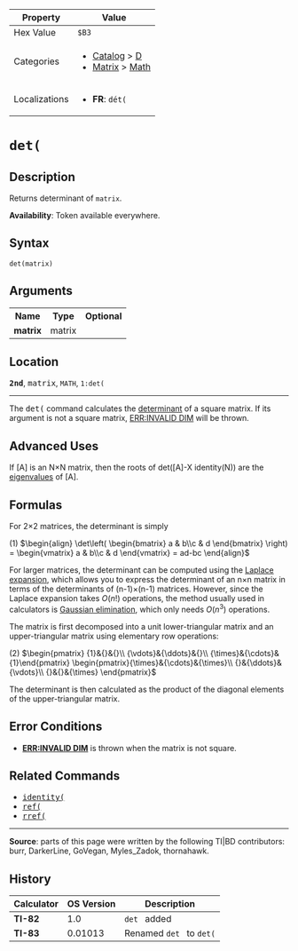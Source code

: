 | Property      | Value |
|---------------|-------|
| Hex Value     | `$B3`|
| Categories    | <ul><li>[Catalog](<../categories/Catalog.md>) > [D](<../categories/Catalog.md#D>)</li><li>[Matrix](<../categories/Matrix.md>) > [Math](<../categories/Matrix.md#Math>)</li></ul> |
| Localizations | <ul><li><b>FR</b>: `dét(`</li></ul> |

# `det(`

## Description
Returns determinant of `matrix`.


<b>Availability</b>: Token available everywhere.

## Syntax
`det(matrix)`

## Arguments
<table>
<tr><th>Name</th><th>Type</th><th>Optional</th></tr>

<tr><td><b>matrix</b></td><td>matrix</td><td></td></tr>

</table>

## Location
<tt><kbd><b>2nd</b></kbd></tt>, <kbd>matrix</kbd>, `MATH`, `1:det(`
<hr>

The <tt>det(</tt> command calculates the [determinant](https://mathworld.wolfram.com/Determinant.html) of a square matrix. If its argument is not a square matrix, [ERR:INVALID DIM](errors#invaliddim) will be thrown.

## Advanced Uses

If [A] is an N×N matrix, then the roots of det([A]-X identity(N)) are the [eigenvalues](https://mathworld.wolfram.com/Eigenvalue.html) of [A].

## Formulas

For 2×2 matrices, the determinant is simply

(1) $`\begin{align} \det\left( \begin{bmatrix} a & b\\c & d \end{bmatrix} \right) = \begin{vmatrix} a & b\\c & d \end{vmatrix} = ad-bc \end{align}`$ 

For larger matrices, the determinant can be computed using the [Laplace expansion](http://en.wikipedia.org/wiki/Laplace_expansion), which allows you to express the determinant of an n×n matrix in terms of the determinants of (n-1)×(n-1) matrices. However, since the Laplace expansion takes $O\left( n! \right)$ operations, the method usually used in calculators is [Gaussian elimination](https://mathworld.wolfram.com/GaussianElimination.html), which only needs $O\left( n^3 \right)$ operations.

The matrix is first decomposed into a unit lower-triangular matrix and an upper-triangular matrix using elementary row operations:

(2) $`\begin{pmatrix} {1}&{}&{}\\ {\vdots}&{\ddots}&{}\\ {\times}&{\cdots}&{1}\end{pmatrix} \begin{pmatrix}{\times}&{\cdots}&{\times}\\ {}&{\ddots}&{\vdots}\\ {}&{}&{\times} \end{pmatrix}`$ 

The determinant is then calculated as the product of the diagonal elements of the upper-triangular matrix.

## Error Conditions

*   **[ERR:INVALID DIM](errors#invaliddim)** is thrown when the matrix is not square.

## Related Commands

*   <tt><a href="identity(.md">identity(</a></tt>
*   <tt><a href="ref(.md">ref(</a></tt>
*   <tt><a href="rref(.md">rref(</a></tt>

* * *

**Source**: parts of this page were written by the following TI|BD contributors: burr, DarkerLine, GoVegan, Myles_Zadok, thornahawk.

## History
| Calculator | OS Version | Description |
|------------|------------|-------------|
| <b>TI-82</b> | 1.0 | `det ` added |
| <b>TI-83</b> | 0.01013 | Renamed `det ` to `det(`


